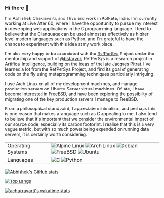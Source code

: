 ### Hi there 👋

I'm Abhishek Chakravarti, and I live and work in Kolkata, India. I'm currently working at Live After 60, where I have the opportunity to pursue my interest in developing web applications in the C programming language. I tend to believe that the C language can be used almost as effectively as higher level modern languages such as Python, and I'm grateful to have the chance to experiment with this idea at my work place.

I'm also very happy to be associated with the [RefPerSys](https://github.com/RefPerSys/RefPerSys) Project under the mentorship and support of [@bstarynk](https://github.com/bstarynk). RefPerSys is a research project in Artifical Intelligence, building on the ideas of the late Jacques Pitrat. I've learned a lot from the RefPerSys Project, and find its goal of generating code on the fly using metaprogramming techniques particularly intriguing.

I use Arch Linux on all of my development machines, and manage production servers on Ubuntu Server virtual machines. Of late, I have become interested in FreeBSD, and have been exploring the possibility of migrating one of the key production servers I manage to FreeBSD.

From a philosophical standpoint, I appreciate minimalism, and perhaps this is one reason that makes a language such as C appealing to me. I also tend to believe that it's important that we consider the environmental impact of our source code, especially its carbon footprint. I realise that this is a very vague metric, but with so much power being expended on running data servers, it is certainly worth considering.

|     |     |
| --- | --- |
| Operating Systems | ![Alpine Linux](https://img.shields.io/badge/-Alpine%20Linux-0D597F?logo=alpine-linux&logoColor=white&style=flat) ![Arch Linux](https://img.shields.io/badge/-Arch%20Linux-1793D1?logo=arch-linux&logoColor=white&style=flat) ![Debian](https://img.shields.io/badge/-Debian-A81D33?logo=debian&logoColor=white&style=flat) ![FreeBSD](https://img.shields.io/badge/-FreeBSD-AB2B28?logo=freebsd&logoColor=white&style=flat) ![Ubuntu](https://img.shields.io/badge/-Ubuntu-AB2B28?logo=ubuntu&logoColor=white&style=flat) |
| Languages | ![C](https://img.shields.io/badge/-C-A8B9CC?logo=c&logoColor=blue&style=flat) ![Python](https://img.shields.io/badge/-Python-3776AB?logo=python&logoColor=white&style=flat) |




[![Abhishek's GitHub stats](https://github-readme-stats.vercel.app/api?username=achakravarti)](https://github.com/achakravarti/)

[![Top Langs](https://github-readme-stats.vercel.app/api/top-langs/?username=achakravarti&layout=compact)](https://github.com/achakravarti/)

[![achakravarti's wakatime stats](https://github-readme-stats.vercel.app/api/wakatime?username=abhishekc&layout=compact)](https://github.com/achakravarti/)

<!--
**achakravarti/achakravarti** is a ✨ _special_ ✨ repository because its `README.md` (this file) appears on your GitHub profile.

Here are some ideas to get you started:

- 🔭 I’m currently working on ...
- 🌱 I’m currently learning ...
- 👯 I’m looking to collaborate on ...
- 🤔 I’m looking for help with ...
- 💬 Ask me about ...
- 📫 How to reach me: ...
- 😄 Pronouns: ...
- ⚡ Fun fact: ...
-->
